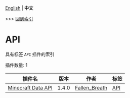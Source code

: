 [English](readme.md) | **中文**

\>\>\> [回到索引](/readme-zh_cn.md)

# API

具有标签 `API` 插件的索引

插件数量: 1

| 插件名 | 版本 | 作者 | 标签 |
| --- | --- | --- | --- |
| [Minecraft Data API](/plugins/minecraft_data_api/readme-zh_cn.md) | 1.4.0 | [Fallen_Breath](https://github.com/Fallen-Breath) | [API](/labels/api/readme-zh_cn.md) |

